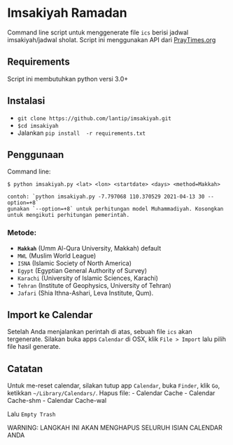 Imsakiyah Ramadan
===
Command line script untuk menggenerate file `ics` berisi jadwal imsakiyah/jadwal sholat. 
Script ini menggunakan API dari [PrayTimes.org](http://praytimes.org/ "PrayTimes.org")

Requirements
---
Script ini membutuhkan python versi 3.0+

Instalasi
---
- `git clone https://github.com/lantip/imsakiyah.git`
- `$cd imsakiyah`
- Jalankan `pip install  -r requirements.txt`

Penggunaan
---
Command line:

    $ python imsakiyah.py <lat> <lon> <startdate> <days> <method=Makkah>
    
    contoh: `python imsakiyah.py -7.797068 110.370529 2021-04-13 30 --option=+8`
    gunakan `--option=+8` untuk perhitungan model Muhammadiyah. Kosongkan untuk mengikuti perhitungan pemerintah.

### Metode: 
- **`Makkah`** (Umm Al-Qura University, Makkah) default
- `MWL` (Muslim World League)
- `ISNA` (Islamic Society of North America)
- `Egypt` (Egyptian General Authority of Survey)
- `Karachi` (University of Islamic Sciences, Karachi)
- `Tehran` (Institute of Geophysics, University of Tehran)
- `Jafari` (Shia Ithna-Ashari, Leva Institute, Qum).

Import ke Calendar
---
Setelah Anda menjalankan perintah di atas, sebuah file `ics` akan tergenerate.
Silakan buka apps `Calendar` di OSX, klik `File > Import` lalu pilih file hasil generate.

Catatan
---

Untuk me-reset calendar, silakan tutup app `Calendar`, buka `Finder`, klik `Go`, ketikkan `~/Library/Calendars/`. 
Hapus file:
	- Calendar Cache
	- Calendar Cache-shm
	- Calendar Cache-wal

Lalu `Empty Trash`

WARNING: LANGKAH INI AKAN MENGHAPUS SELURUH ISIAN CALENDAR ANDA

